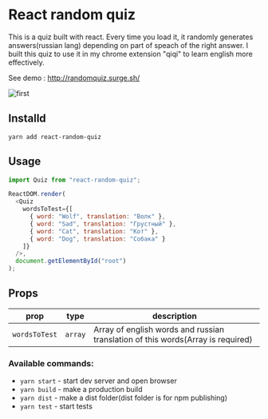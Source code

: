 # React random quiz


This is a quiz built with react. Every time you load it, it randomly generates answers(russian lang) depending on part of speach of the right answer.
I built this quiz to use it in my chrome extension "qiqi" to learn english more effectively.

See demo : http://randomquiz.surge.sh/

![first](https://i.imgur.com/5Be8ims.gif)

## Installd

`yarn add react-random-quiz`


## Usage

```javascript
import Quiz from "react-random-quiz";

ReactDOM.render(
  <Quiz
    wordsToTest={[
      { word: "Wolf", translation: "Волк" },
      { word: "Sad", translation: "Грустный" },
      { word: "Cat", translation: "Кот" },
      { word: "Dog", translation: "Собака" }
    ]}
  />,
  document.getElementById("root")
);
```

## Props

| prop                         | type      | description                                                                                                                                    |
| ---------------------------- | --------- | ---------------------------------------------------------------------------------------------------------------------------------------------- |
| `wordsToTest`                   | `array`    | Array of english words and russian translation of this words(Array is required)                                                                                                                                                          |

### Available commands:

- `yarn start` - start dev server and open browser
- `yarn build` - make a production build
- `yarn dist` - make a dist folder(dist folder is for npm publishing)
- `yarn test` - start tests 


